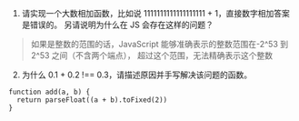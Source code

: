 ﻿1.  请实现一个大数相加函数，比如说 1111111111111111111 + 1，直接数字相加答案是错误的。
另请说明为什么在 JS 会存在这样的问题？

> 如果是整数的范围的话，JavaScript 能够准确表示的整数范围在-2^53 到 2^53 之间（不含两个端点）， 超过这个范围，无法精确表示这个整数

2. 为什么 0.1 + 0.2 !== 0.3，请描述原因并手写解决该问题的函数。
```
function add(a, b) {
  return parseFloat((a + b).toFixed(2))
}
```